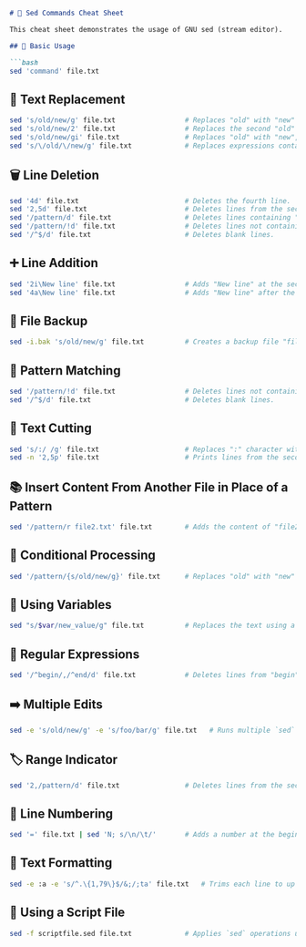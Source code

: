 ```markdown
# 🚀 Sed Commands Cheat Sheet

This cheat sheet demonstrates the usage of GNU sed (stream editor).

## 📝 Basic Usage

```bash
sed 'command' file.txt
```

## 🔄 Text Replacement

```bash
sed 's/old/new/g' file.txt                 # Replaces "old" with "new" on each line.
sed 's/old/new/2' file.txt                 # Replaces the second "old" on each line with "new".
sed 's/old/new/gi' file.txt                # Replaces "old" with "new", ignoring case.
sed 's/\/old/\/new/g' file.txt             # Replaces expressions containing a forward slash (/).
```

## 🗑️ Line Deletion

```bash
sed '4d' file.txt                          # Deletes the fourth line.
sed '2,5d' file.txt                        # Deletes lines from the second to the fifth.
sed '/pattern/d' file.txt                  # Deletes lines containing "pattern".
sed '/pattern/!d' file.txt                 # Deletes lines not containing "pattern".
sed '/^$/d' file.txt                       # Deletes blank lines.
```

## ➕ Line Addition

```bash
sed '2i\New line' file.txt                 # Adds "New line" at the second line.
sed '4a\New line' file.txt                 # Adds "New line" after the fourth line.
```

## 🔄 File Backup

```bash
sed -i.bak 's/old/new/g' file.txt          # Creates a backup file "file.txt.bak" while replacing "old" with "new" in "file.txt".
```

## 🔎 Pattern Matching

```bash
sed '/pattern/!d' file.txt                 # Deletes lines not containing "pattern".
sed '/^$/d' file.txt                       # Deletes blank lines.
```

## 📄 Text Cutting

```bash
sed 's/:/ /g' file.txt                     # Replaces ":" character with a space.
sed -n '2,5p' file.txt                     # Prints lines from the second to the fifth.
```

## 📚 Insert Content From Another File in Place of a Pattern

```bash
sed '/pattern/r file2.txt' file.txt        # Adds the content of "file2.txt" to each line containing "pattern".
```

## 🌈 Conditional Processing

```bash
sed '/pattern/{s/old/new/g}' file.txt      # Replaces "old" with "new" on lines containing "pattern".
```

## 🔄 Using Variables

```bash
sed "s/$var/new_value/g" file.txt          # Replaces the text using a bash variable. (var variable must be defined beforehand)
```

## 🎯 Regular Expressions

```bash
sed '/^begin/,/^end/d' file.txt            # Deletes lines from "begin" to "end".
```

## ➡️ Multiple Edits

```bash
sed -e 's/old/new/g' -e 's/foo/bar/g' file.txt   # Runs multiple `sed` commands on the same line.
```

## 🏷️ Range Indicator

```bash
sed '2,/pattern/d' file.txt                # Deletes lines from the second to "pattern".
```

## 🔢 Line Numbering

```bash
sed '=' file.txt | sed 'N; s/\n/\t/'       # Adds a number at the beginning of each line.
```

## 📝 Text Formatting

```bash
sed -e :a -e 's/^.\{1,79\}$/&;/;ta' file.txt   # Trims each line to up to 79 characters and adds a semicolon at the end.
```

## 💾 Using a Script File

```bash
sed -f scriptfile.sed file.txt             # Applies `sed` operations using a specific script file.
```
```

